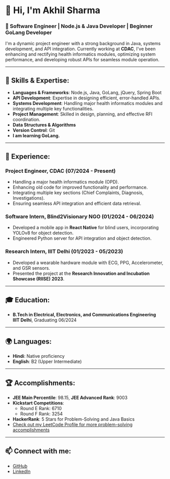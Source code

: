 
# 👋 Hi, I'm Akhil Sharma 

### 🌟 Software Engineer | Node.js & Java Developer | Beginner GoLang Developer

I'm a dynamic project engineer with a strong background in Java, systems development, and API integration. Currently working at **CDAC**, I've been enhancing and rectifying health informatics modules, optimizing system performance, and developing robust APIs for seamless module operation.

---

## 🚀 Skills & Expertise:
- **Languages & Frameworks**: Node.js, Java, GoLang, jQuery, Spring Boot
- **API Development**: Expertise in designing efficient, error-handled APIs.
- **Systems Development**: Handling major health informatics modules and integrating multiple key functionalities.
- **Project Management**: Skilled in design, planning, and effective RFI coordination.
- **Data Structures & Algorithms**
- **Version Control**: Git
- **I am learning GoLang.**
---

## 💼 Experience:

### Project Engineer, CDAC (07/2024 - Present)
- Handling a major health informatics module (OPD).
- Enhancing old code for improved functionality and performance.
- Integrating multiple key sections (Chief Complaints, Diagnosis, Investigations).
- Ensuring seamless API integration and efficient data retrieval.

### Software Intern, Blind2Visionary NGO (01/2024 - 06/2024)
- Developed a mobile app in **React Native** for blind users, incorporating YOLOv8 for object detection.
- Engineered Python server for API integration and object detection.

### Research Intern, IIIT Delhi (01/2023 - 05/2023)
- Developed a wearable hardware module with ECG, PPG, Accelerometer, and GSR sensors.
- Presented the project at the **Research Innovation and Incubation Showcase (RIISE) 2023**.

---

## 🎓 Education:
- **B.Tech in Electrical, Electronics, and Communications Engineering**  
  **IIIT Delhi**, Graduating 06/2024

---

## 🌍 Languages:
- **Hindi**: Native proficiency
- **English**: B2 (Upper Intermediate)

---

## 🏆 Accomplishments:
- **JEE Main Percentile**: 98.15, **JEE Advanced Rank**: 9003
- **Kickstart Competitions**:  
   - Round E Rank: 6710  
   - Round F Rank: 3254
- **HackerRank**: 5 Stars for Problem-Solving and Java Basics
- [Check out my LeetCode Profile for more problem-solving accomplishments](https://leetcode.com/u/Sharmaakhil574/)

---

## 📫 Connect with me:
- [GitHub](https://github.com/Akhil-2020171)
- [LinkedIn](https://www.linkedin.com/in/akhil-sharma-a9a062202/)

